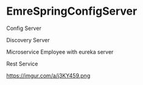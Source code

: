 # EmreSpringConfigServer

Config Server

Discovery Server

Microservice Employee with eureka server

Rest Service


https://imgur.com/a/j3KY459.png
